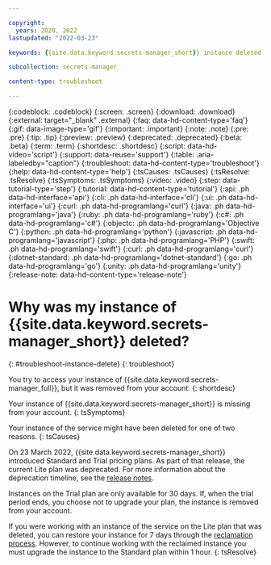 ```yaml
---

copyright:
  years: 2020, 2022
lastupdated: "2022-03-23"

keywords: {{site.data.keyword.secrets-manager_short}} instance deleted, lite plan, deprecated

subcollection: secrets-manager

content-type: troubleshoot

---
```



{:codeblock: .codeblock}
{:screen: .screen}
{:download: .download}
{:external: target="_blank" .external}
{:faq: data-hd-content-type='faq'}
{:gif: data-image-type='gif'}
{:important: .important}
{:note: .note}
{:pre: .pre}
{:tip: .tip}
{:preview: .preview}
{:deprecated: .deprecated}
{:beta: .beta}
{:term: .term}
{:shortdesc: .shortdesc}
{:script: data-hd-video='script'}
{:support: data-reuse='support'}
{:table: .aria-labeledby="caption"}
{:troubleshoot: data-hd-content-type='troubleshoot'}
{:help: data-hd-content-type='help'}
{:tsCauses: .tsCauses}
{:tsResolve: .tsResolve}
{:tsSymptoms: .tsSymptoms}
{:video: .video}
{:step: data-tutorial-type='step'}
{:tutorial: data-hd-content-type='tutorial'}
{:api: .ph data-hd-interface='api'}
{:cli: .ph data-hd-interface='cli'}
{:ui: .ph data-hd-interface='ui'}
{:curl: .ph data-hd-programlang='curl'}
{:java: .ph data-hd-programlang='java'}
{:ruby: .ph data-hd-programlang='ruby'}
{:c#: .ph data-hd-programlang='c#'}
{:objectc: .ph data-hd-programlang='Objective C'}
{:python: .ph data-hd-programlang='python'}
{:javascript: .ph data-hd-programlang='javascript'}
{:php: .ph data-hd-programlang='PHP'}
{:swift: .ph data-hd-programlang='swift'}
{:curl: .ph data-hd-programlang='curl'}
{:dotnet-standard: .ph data-hd-programlang='dotnet-standard'}
{:go: .ph data-hd-programlang='go'}
{:unity: .ph data-hd-programlang='unity'}
{:release-note: data-hd-content-type='release-note'}


# Why was my instance of {{site.data.keyword.secrets-manager_short}} deleted?
{: #troubleshoot-instance-delete}
{: troubleshoot}


You try to access your instance of {{site.data.keyword.secrets-manager_full}}, but it was removed from your account.
{: shortdesc}


Your instance of {{site.data.keyword.secrets-manager_short}} is missing from your account.
{: tsSymptoms}


Your instance of the service might have been deleted for one of two reasons.
{: tsCauses}


On 23 March 2022, {{site.data.keyword.secrets-manager_short}} introduced Standard and Trial pricing plans. As part of that release, the current Lite plan was deprecated. For more information about the deprecation timeline, see the [release notes](/docs/secrets-manager?topic=secrets-manager-release-notes).

Instances on the Trial plan are only available for 30 days. If, when the trial period ends, you choose not to upgrade your plan, the instance is removed from your account.


If you were working with an instance of the service on the Lite plan that was deleted, you can restore your instance for 7 days through the [reclamation process](/docs/secrets-manager?topic=secrets-manager-mng-data#restore-instance). However, to continue working with the reclaimed instance you must upgrade the instance to the Standard plan within 1 hour.
{: tsResolve}
